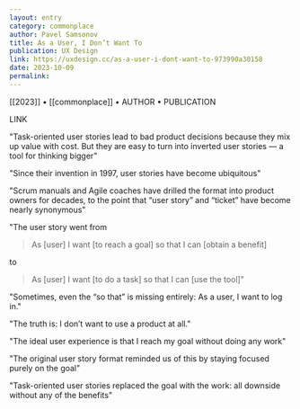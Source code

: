 ```yaml
---
layout: entry
category: commonplace
author: Pavel Samsonov
title: As a User, I Don’t Want To
publication: UX Design
link: https://uxdesign.cc/as-a-user-i-dont-want-to-973990a30158
date: 2023-10-09
permalink:
---
```


[[2023]] • [[commonplace]] • AUTHOR • PUBLICATION

LINK

"Task-oriented user stories lead to bad product decisions because they mix up value with cost. But they are easy to turn into inverted user stories — a tool for thinking bigger"

"Since their invention in 1997, user stories have become ubiquitous"

"Scrum manuals and Agile coaches have drilled the format into product owners for decades, to the point that “user story” and “ticket” have become nearly synonymous"

"The user story went from

> As [user] I want [to reach a goal] so that I can [obtain a benefit]

to

> As [user] I want [to do a task] so that I can [use the tool]"

"Sometimes, even the “so that” is missing entirely: As a user, I want to log in."

"The truth is: I don’t want to use a product at all."

"The ideal user experience is that I reach my goal without doing any work"

"The original user story format reminded us of this by staying focused purely on the goal"

"Task-oriented user stories replaced the goal with the work: all downside without any of the benefits"
